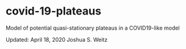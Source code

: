 # covid-19-plateaus

Model of potential quasi-stationary plateaus in a COVID19-like model

Updated: April 18, 2020 
Joshua S. Weitz
